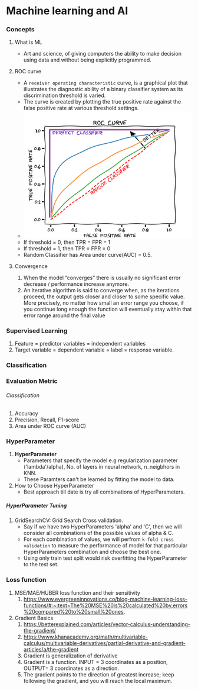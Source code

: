 # Machine learning and AI

### Concepts
1. What is ML
   - Art and science, of giving computers the ability to make decision using data and without being explicitly programmed.

2. ROC curve
   - A `receiver operating characteristic` curve, is a graphical plot that illustrates the diagnostic ability of a binary classifier system as its discrimination threshold is varied.
   - The curve is created by plotting the true positive rate against the false positive rate at various threshold settings.
   - ![ROC-Curve](roc-curve-v2.png)
   - If threshold = 0, then TPR = FPR = 1
   - If threshold = 1, then TPR = FPR = 0
   - Random Classifier has Area under curve(AUC) = 0.5.
3. Convergence
   1. When the model “converges” there is usually no significant error decrease / performance increase anymore.
   2. An iterative algorithm is said to converge when, as the iterations proceed, the output gets closer and closer to some specific value. More precisely, no matter how small an error range you choose, if you continue long enough the function will eventually stay within that error range around the final value

### Supervised Learning
1. Feature = predictor variables = independent variables
2. Target variable = dependent variable = label = response variable.

### Classification



### Evaluation Metric

###### Classification
1. Accuracy
2. Precision, Recall, F1-score
3. Area under ROC curve (AUC)

### HyperParameter
1. **HyperParameter**
   - Parameters that specify the model e.g regularization parameter ('lambda'/alpha), No. of layers in neural network, n_neigbhors in KNN.
   - These Paramters can't be learned by fitting the model to data.
2. How to Choose HyperParameter
   - Best approach till date is try all combinations of HyperParameters.

##### HyperParameter Tuning
1. GridSearchCV: Grid Search Cross validation.
   - Say if we have two HyperParameters 'alpha' and 'C', then we will consider all combinations of the possible values of alpha & C.
   - For each combination of values, we will perfrom `k-fold cross validation` to measure the performance of model for that particular HyperParameters combination and choose the best one.
   - Using only train test split would risk overfitting the HyperParameter to the test set.

### Loss function
1. MSE/MAE/HUBER loss function and their sensitivity
   1. https://www.evergreeninnovations.co/blog-machine-learning-loss-functions/#:~:text=The%20MSE%20is%20calculated%20by,errors%20compared%20to%20small%20ones.
2. Gradient Basics
   1. https://betterexplained.com/articles/vector-calculus-understanding-the-gradient/
   2. https://www.khanacademy.org/math/multivariable-calculus/multivariable-derivatives/partial-derivative-and-gradient-articles/a/the-gradient
   2. Gradient is generalization of derivative
   3. Gradient is a function. INPUT = 3 coordinates as a position, OUTPUT= 3 coordinates as a direction.
   4. The gradient points to the direction of greatest increase; keep following the gradient, and you will reach the local maximum.
